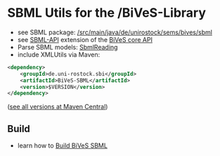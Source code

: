 SBML Utils for the /BiVeS-Library 
==================================

* see SBML package: [/src/main/java/de/unirostock/sems/bives/sbml](https://github.com/SemsProject/BiVeS-SBML/tree/master/src/main/java/de/unirostock/sems/bives/sbml)
* see [SBML-API](SBML-API) extension of the [BiVeS core API](http://sems.uni-rostock.de/trac/bives-core/wiki/API)
* Parse SBML models: [SbmlReading](SbmlReading)
* include XMLUtils via Maven:

```xml
<dependency>
	<groupId>de.uni-rostock.sbi</groupId>
	<artifactId>BiVeS-SBML</artifactId>
	<version>$VERSION</version>
</dependency>
```

([see all versions at Maven Central](https://search.maven.org/#search%7Cgav%7C1%7Cg%3A%22de.uni-rostock.sbi%22%20AND%20a%3A%22BiVeS-SBML%22))




Build 
------

* learn how to [Build BiVeS SBML](BuildBivesSbml)

